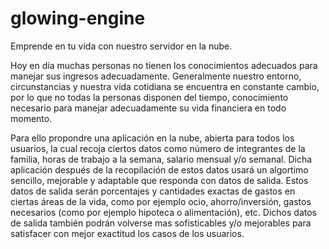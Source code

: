 # glowing-engine
Emprende en tu vida con nuestro servidor en la nube.

Hoy en día muchas personas no tienen los conocimientos adecuados para manejar sus ingresos adecuadamente. Generalmente nuestro entorno, circunstancias y nuestra vida cotidiana se encuentra en constante cambio, por lo que no todas la personas disponen del tiempo, conocimiento necesario para manejar adecuadamente su vida financiera en todo momento.

Para ello propondre una aplicación en la nube, abierta para todos los usuarios, la cual recoja ciertos datos como número de integrantes de la familia, horas de trabajo a la semana, salario mensual y/o semanal. Dicha aplicación después de la recopilación de estos datos usará un algortimo sencillo, mejorable y adaptable que responda con datos de salida. Estos datos de salida serán porcentajes y cantidades exactas de gastos en ciertas áreas de la vida, como por ejemplo ocio, ahorro/inversión, gastos necesarios (como por ejemplo hipoteca o alimentación), etc. Dichos datos de salida también podrán volverse mas sofisticables y/o mejorables para satisfacer con mejor exactitud los casos de los usuarios.

